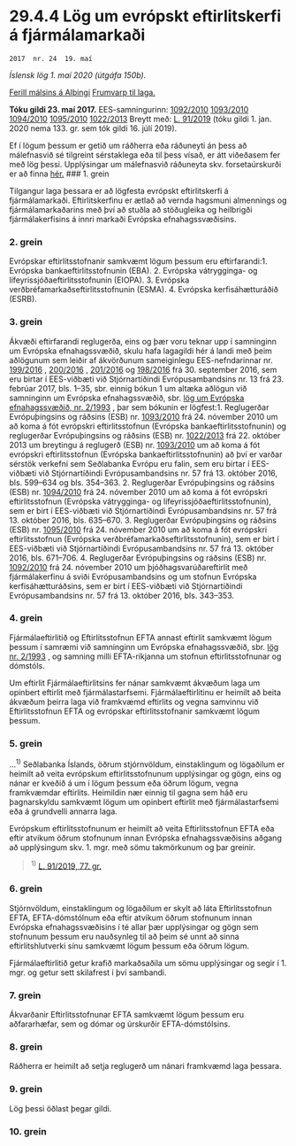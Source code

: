 # 29.4.4 Lög um evrópskt eftirlitskerfi á fjármálamarkaði

`2017  nr. 24  19. maí`

_Íslensk lög 1. maí 2020 (útgáfa 150b)._

[Ferill málsins á Alþingi](https://www.althingi.is/thingstorf/thingmalalistar-eftir-thingum/ferill/?ltg=146&mnr=217)
[Frumvarp til laga.](https://www.althingi.is/altext/146/s/0301.html)

**Tóku gildi 23. maí 2017.**
EES-samningurinn:
[1092/2010](https://althingi.is/lagasafn/pdf/150b/i32010R1092.pdf) [1093/2010](https://althingi.is/lagasafn/pdf/150b/i32010R1093.pdf) [1094/2010](https://althingi.is/lagasafn/pdf/150b/i32010R1094.pdf) [1095/2010](https://althingi.is/lagasafn/pdf/150b/i32010R1095.pdf) [1022/2013](https://althingi.is/lagasafn/pdf/150b/i32013R1022.pdf) Breytt með:
[L. 91/2019](https://althingi.is/altext/stjt/2019.091.html) (tóku gildi 1. jan. 2020 nema 133. gr. sem tók gildi 16. júlí 2019).

Ef í lögum þessum er getið um ráðherra eða ráðuneyti án þess að málefnasvið sé tilgreint sérstaklega eða til þess vísað, er átt viðeðasem fer með lög þessi. Upplýsingar um málefnasvið ráðuneyta skv. forsetaúrskurði er að finna [hér.](2018119.md) ### 1. grein



Tilgangur laga þessara er að lögfesta evrópskt eftirlitskerfi á fjármálamarkaði. Eftirlitskerfinu er ætlað að vernda hagsmuni almennings og fjármálamarkaðarins með því að stuðla að stöðugleika og heilbrigði fjármálakerfisins á innri markaði Evrópska efnahagssvæðisins.

### 2. grein



Evrópskar eftirlitsstofnanir samkvæmt lögum þessum eru eftirfarandi:1. Evrópska bankaeftirlitsstofnunin (EBA).
2. Evrópska vátrygginga- og lífeyrissjóðaeftirlitsstofnunin (EIOPA).
3. Evrópska verðbréfamarkaðseftirlitsstofnunin (ESMA).
4. Evrópska kerfisáhætturáðið (ESRB).

### 3. grein



Ákvæði eftirfarandi reglugerða, eins og þær voru teknar upp í samninginn um Evrópska efnahagssvæðið, skulu hafa lagagildi hér á landi með þeim aðlögunum sem leiðir af ákvörðunum sameiginlegu EES-nefndarinnar nr. [199/2016](/lagasafn/pdf/150b/i199-2016.pdf) , [200/2016](/lagasafn/pdf/150b/i200-2016.pdf) , [201/2016](/lagasafn/pdf/150b/i201-2016.pdf) og [198/2016](/lagasafn/pdf/150b/i198-2016.pdf) frá 30. september 2016, sem eru birtar í EES-viðbæti við Stjórnartíðindi Evrópusambandsins nr. 13 frá 23. febrúar 2017, bls. 1–35, sbr. einnig bókun 1 um altæka aðlögun við samninginn um Evrópska efnahagssvæðið, sbr. [lög um Evrópska efnahagssvæðið, nr. 2/1993](1993002.md) , þar sem bókunin er lögfest:1. Reglugerðar Evrópuþingsins og ráðsins (ESB) nr. [1093/2010](/lagasafn/pdf/150b/i32010R1093.pdf) frá 24. nóvember 2010 um að koma á fót evrópskri eftirlitsstofnun (Evrópska bankaeftirlitsstofnunin) og reglugerðar Evrópuþingsins og ráðsins (ESB) nr. [1022/2013](/lagasafn/pdf/150b/i32013R1022.pdf) frá 22. október 2013 um breytingu á reglugerð (ESB) nr. [1093/2010](/lagasafn/pdf/150b/i32010R1093.pdf) um að koma á fót evrópskri eftirlitsstofnun (Evrópska bankaeftirlitsstofnunin) að því er varðar sérstök verkefni sem Seðlabanka Evrópu eru falin, sem eru birtar í EES-viðbæti við Stjórnartíðindi Evrópusambandsins nr. 57 frá 13. október 2016, bls. 599–634 og bls. 354–363.
2. Reglugerðar Evrópuþingsins og ráðsins (ESB) nr. [1094/2010](/lagasafn/pdf/150b/i32010R1094.pdf) frá 24. nóvember 2010 um að koma á fót evrópskri eftirlitsstofnun (Evrópska vátrygginga- og lífeyrissjóðaeftirlitsstofnunin), sem er birt í EES-viðbæti við Stjórnartíðindi Evrópusambandsins nr. 57 frá 13. október 2016, bls. 635–670.
3. Reglugerðar Evrópuþingsins og ráðsins (ESB) nr. [1095/2010](/lagasafn/pdf/150b/i32010R1095.pdf) frá 24. nóvember 2010 um að koma á fót evrópskri eftirlitsstofnun (Evrópska verðbréfamarkaðseftirlitsstofnunin), sem er birt í EES-viðbæti við Stjórnartíðindi Evrópusambandsins nr. 57 frá 13. október 2016, bls. 671–706.
4. Reglugerðar Evrópuþingsins og ráðsins (ESB) nr. [1092/2010](/lagasafn/pdf/150b/i32010R1092.pdf) frá 24. nóvember 2010 um þjóðhagsvarúðareftirlit með fjármálakerfinu á sviði Evrópusambandsins og um stofnun Evrópska kerfisáhætturáðsins, sem er birt í EES-viðbæti við Stjórnartíðindi Evrópusambandsins nr. 57 frá 13. október 2016, bls. 343–353.

### 4. grein



Fjármálaeftirlitið og Eftirlitsstofnun EFTA annast eftirlit samkvæmt lögum þessum í samræmi við samninginn um Evrópska efnahagssvæðið, sbr. [lög nr. 2/1993](1993002.md) , og samning milli EFTA-ríkjanna um stofnun eftirlitsstofnunar og dómstóls.

Um eftirlit Fjármálaeftirlitsins fer nánar samkvæmt ákvæðum laga um opinbert eftirlit með fjármálastarfsemi. Fjármálaeftirlitinu er heimilt að beita ákvæðum þeirra laga við framkvæmd eftirlits og vegna samvinnu við Eftirlitsstofnun EFTA og evrópskar eftirlitsstofnanir samkvæmt lögum þessum.

### 5. grein



…<sup>1)</sup> Seðlabanka Íslands, öðrum stjórnvöldum, einstaklingum og lögaðilum er heimilt að veita evrópskum eftirlitsstofnunum upplýsingar og gögn, eins og nánar er kveðið á um í lögum þessum eða öðrum lögum, vegna framkvæmdar eftirlits. Heimildin nær einnig til gagna sem háð eru þagnarskyldu samkvæmt lögum um opinbert eftirlit með fjármálastarfsemi eða á grundvelli annarra laga.

Evrópskum eftirlitsstofnunum er heimilt að veita Eftirlitsstofnun EFTA eða eftir atvikum öðrum stofnunum innan Evrópska efnahagssvæðisins aðgang að upplýsingum skv. 1. mgr. með sömu takmörkunum og þar greinir.

> <sup>1)</sup> [L. 91/2019, 77. gr.](https://althingi.is/altext/stjt/2019.091.html)

### 6. grein



Stjórnvöldum, einstaklingum og lögaðilum er skylt að láta Eftirlitsstofnun EFTA, EFTA-dómstólnum eða eftir atvikum öðrum stofnunum innan Evrópska efnahagssvæðisins í té allar þær upplýsingar og gögn sem stofnunum þessum eru nauðsynleg til að þeim sé unnt að sinna eftirlitshlutverki sínu samkvæmt lögum þessum eða öðrum lögum.

Fjármálaeftirlitið getur krafið markaðsaðila um sömu upplýsingar og segir í 1. mgr. og getur sett skilafrest í því sambandi.

### 7. grein



Ákvarðanir Eftirlitsstofnunar EFTA samkvæmt lögum þessum eru aðfararhæfar, sem og dómar og úrskurðir EFTA-dómstólsins.

### 8. grein



Ráðherra er heimilt að setja reglugerð um nánari framkvæmd laga þessara.

### 9. grein



Lög þessi öðlast þegar gildi.

### 10. grein


